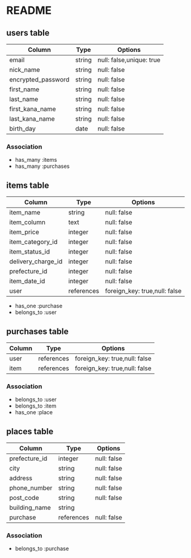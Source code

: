 # README

## users table

|Column            |Type      |Options                      |
| ---------------- | -------- | --------------------------- | 
|email             |string    |null: false,unique: true     |
|nick_name         |string    |null: false                  |
|encrypted_password|string    |null: false                  |
|first_name        |string    |null: false                  |
|last_name         |string    |null: false                  |
|first_kana_name   |string    |null: false                  |
|last_kana_name    |string    |null: false                  |
|birth_day         |date      |null: false                  |
### Association
- has_many :items
- has_many :purchases

## items table
|Column            |Type      |Options                      |
| ---------------- | -------- | --------------------------- | 
|item_name         |string    |null: false                  |
|item_column       |text      |null: false                  |
|item_price        |integer  |null: false                  |
|item_category_id  |integer  |null: false                  |
|item_status_id    |integer  |null: false                  |
|delivery_charge_id|integer  |null: false                  |
|prefecture_id     |integer  |null: false                  |
|item_date_id      |integer  |null: false                  |
|user              |references|foreign_key: true,null: false|
- has_one :purchase
- belongs_to :user

## purchases table
|Column            |Type      |Options                      |
| ---------------- | -------- | --------------------------- | 
|user              |references|foreign_key: true,null: false|
|item              |references|foreign_key: true,null: false|
### Association
- belongs_to :user
- belongs_to :item
- has_one :place

## places table
|Column            |Type      |Options                      |
| ---------------- | -------- | --------------------------- | 
|prefecture_id     |integer  |null: false                  |
|city              |string    |null: false                  | 
|address           |string    |null: false                  | 
|phone_number      |string    |null: false                  |    
|post_code         |string    |null: false                  | 
|building_name     |string    |                             |
|purchase          |references|null: false                  |
### Association
- belongs_to :purchase